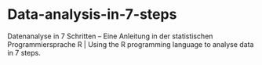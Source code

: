 # Data-analysis-in-7-steps
Datenanalyse in 7 Schritten – Eine Anleitung in der statistischen Programmiersprache R | Using the R programming language to analyse data in 7 steps.
